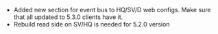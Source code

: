 - Added new section for event bus to HQ/SV/D web configs. Make sure that all updated to 5.3.0 clients have it.
  <section name="eventBus" type="WB.UI.Shared.Web.Configuration.EventBusConfigSection, WB.UI.Shared.Web, Version=3.0.60.0, Culture=neutral" />
  <eventBus>
    <eventHandlers>
      <disabled>
        <!--<add type="WB.Core.SharedKernels.SurveyManagement.EventHandler.InterviewHistoryDenormalizer, WB.Core.SharedKernels.SurveyManagement"/>-->
      </disabled>
      <withIgnoredExceptions>
        <add type="WB.Core.SharedKernels.SurveyManagement.EventHandler.InterviewStatusTimeSpanDenormalizer, WB.Core.SharedKernels.SurveyManagement"/>
        <add type="WB.Core.SharedKernels.SurveyManagement.EventHandler.InterviewsChartDenormalizer, WB.Core.SharedKernels.SurveyManagement"/>
        <add type="WB.Core.SharedKernels.SurveyManagement.EventHandler.AnswersByVariableDenormalizer, WB.Core.SharedKernels.SurveyManagement"/>
      </withIgnoredExceptions>
    </eventHandlers>
  </eventBus>
- Rebuild read side on SV/HQ is needed for 5.2.0 version